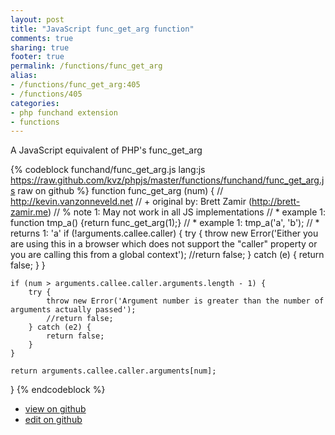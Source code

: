 ```yaml
---
layout: post
title: "JavaScript func_get_arg function"
comments: true
sharing: true
footer: true
permalink: /functions/func_get_arg
alias:
- /functions/func_get_arg:405
- /functions/405
categories:
- php funchand extension
- functions
---
```

A JavaScript equivalent of PHP's func_get_arg

<!-- more -->

{% codeblock funchand/func_get_arg.js lang:js https://raw.github.com/kvz/phpjs/master/functions/funchand/func_get_arg.js raw on github %}
function func_get_arg (num) {
    // http://kevin.vanzonneveld.net
    // +   original by: Brett Zamir (http://brett-zamir.me)
    // %        note 1: May not work in all JS implementations
    // *     example 1: function tmp_a() {return func_get_arg(1);}
    // *     example 1: tmp_a('a', 'b');
    // *     returns 1: 'a'
    if (!arguments.callee.caller) {
        try {
            throw new Error('Either you are using this in a browser which does not support the "caller" property or you are calling this from a global context');
            //return false;
        } catch (e) {
            return false;
        }
    }

    if (num > arguments.callee.caller.arguments.length - 1) {
        try {
            throw new Error('Argument number is greater than the number of arguments actually passed');
            //return false;
        } catch (e2) {
            return false;
        }
    }

    return arguments.callee.caller.arguments[num];
}
{% endcodeblock %}

 - [view on github](https://github.com/kvz/phpjs/blob/master/functions/funchand/func_get_arg.js)
 - [edit on github](https://github.com/kvz/phpjs/edit/master/functions/funchand/func_get_arg.js)


